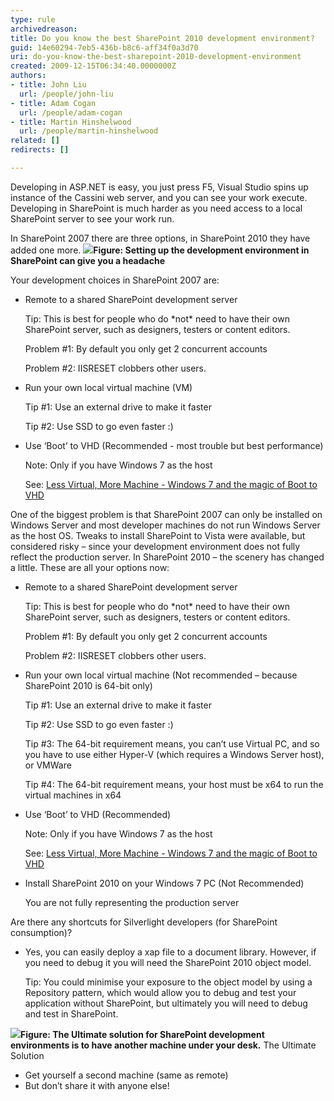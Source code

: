 ```yaml
---
type: rule
archivedreason: 
title: Do you know the best SharePoint 2010 development environment?
guid: 14e60294-7eb5-436b-b8c6-aff34f0a3d70
uri: do-you-know-the-best-sharepoint-2010-development-environment
created: 2009-12-15T06:34:40.0000000Z
authors:
- title: John Liu
  url: /people/john-liu
- title: Adam Cogan
  url: /people/adam-cogan
- title: Martin Hinshelwood
  url: /people/martin-hinshelwood
related: []
redirects: []

---
```


Developing in ASP.NET is easy, you just press F5, Visual Studio spins up instance of the Cassini web server, and you can see your work execute. Developing in SharePoint is much harder as you need access to a local SharePoint server to see your work run.

In SharePoint 2007 there are three options, in SharePoint 2010 they have added one more.
![](SetupSPEnviroment.jpg)**Figure: Setting up the development environment in SharePoint can give you a headache** 
<!--endintro-->
 Your development choices in SharePoint 2007 are: 
* Remote to a shared SharePoint development server 

    Tip: This is best for people who do \*not\* need to have their own SharePoint server, such as designers, testers or content editors.

    Problem #1: By default you only get 2 concurrent accounts

    Problem #2: IISRESET clobbers other users.
* Run your own local virtual machine (VM)

    Tip #1: Use an external drive to make it faster

    Tip #2: Use SSD to go even faster :)
* Use ‘Boot’ to VHD (Recommended - most trouble but best performance)

    Note: Only if you have Windows 7 as the host 

    See: [Less Virtual, More Machine - Windows 7 and the magic of Boot to VHD](http://www.hanselman.com/blog/LessVirtualMoreMachineWindows7AndTheMagicOfBootToVHD.aspx)


One of the biggest problem is that SharePoint 2007 can only be installed on Windows Server and most developer machines do not run Windows Server as the host OS. Tweaks to install SharePoint to Vista were available, but considered risky – since your development environment does not fully reflect the production server.
 In SharePoint 2010 – the scenery has changed a little. These are all your options now:

* Remote to a shared SharePoint development server 

    Tip: This is best for people who do \*not\* need to have their own SharePoint server, such as designers, testers or content editors.

    Problem #1: By default you only get 2 concurrent accounts

    Problem #2: IISRESET clobbers other users.
* Run your own local virtual machine (Not recommended – because SharePoint 2010 is 64-bit only) 

    Tip #1: Use an external drive to make it faster

    Tip #2: Use SSD to go even faster :)

    Tip #3: The 64-bit requirement means, you can’t use Virtual PC, and so you have to use either Hyper-V (which requires a Windows Server host), or VMWare

    Tip #4: The 64-bit requirement means, your host must be x64 to run the virtual machines in x64
* Use ‘Boot’ to VHD (Recommended) 

    Note: Only if you have Windows 7 as the host

    See: [Less Virtual, More Machine - Windows 7 and the magic of Boot to VHD](http://www.hanselman.com/blog/LessVirtualMoreMachineWindows7AndTheMagicOfBootToVHD.aspx)
* Install SharePoint 2010 on your Windows 7 PC (Not Recommended)

    You are not fully representing the production server

 Are there any shortcuts for Silverlight developers (for SharePoint consumption)? 

* Yes, you can easily deploy a xap file to a document library. However, if you need to debug it you will need the SharePoint 2010 object model. 

    Tip: You could minimise your exposure to the object model by using a Repository pattern, which would allow you to debug and test your application without SharePoint, but ultimately you will need to debug and test in SharePoint.

![](UltimateSolution.jpg)**Figure: The Ultimate solution for SharePoint development environments is to have another machine under your desk.** The Ultimate Solution 

* Get yourself a second machine (same as remote)
* But don’t share it with anyone else!
